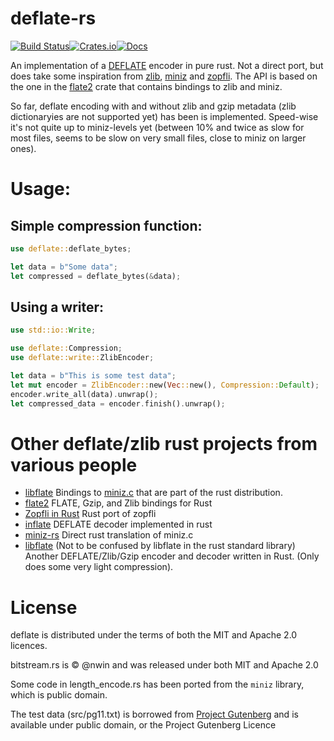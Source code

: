 # deflate-rs

[![Build Status](https://travis-ci.org/oyvindln/deflate-rs.svg)](https://travis-ci.org/oyvindln/deflate-rs)[![Crates.io](https://img.shields.io/crates/v/deflate.svg)](https://crates.io/crates/deflate)[![Docs](https://docs.rs/deflate/badge.svg)](https://docs.rs/deflate)


An implementation of a [DEFLATE](http://www.gzip.org/zlib/rfc-deflate.html) encoder in pure rust. Not a direct port, but does take some inspiration from [zlib](http://www.zlib.net/), [miniz](https://github.com/richgel999/miniz) and [zopfli](https://github.com/google/zopfli). The API is based on the one in the [flate2](https://crates.io/crates/flate2) crate that contains bindings to zlib and miniz.

So far, deflate encoding with and without zlib and gzip metadata (zlib dictionaryies are not supported yet) has been is implemented. Speed-wise it's not quite up to miniz-levels yet (between 10% and twice as slow for most files, seems to be slow on very small files, close to miniz on larger ones).

# Usage:
## Simple compression function:
``` rust
use deflate::deflate_bytes;

let data = b"Some data";
let compressed = deflate_bytes(&data);
```

## Using a writer:

``` rust
use std::io::Write;

use deflate::Compression;
use deflate::write::ZlibEncoder;

let data = b"This is some test data";
let mut encoder = ZlibEncoder::new(Vec::new(), Compression::Default);
encoder.write_all(data).unwrap();
let compressed_data = encoder.finish().unwrap();
```

# Other deflate/zlib rust projects from various people
* [libflate](https://github.com/rust-lang/rust/tree/master/src/libflate) Bindings to [miniz.c](https://github.com/richgel999/miniz) that are part of the rust distribution.
* [flate2](http://alexcrichton.com/flate2-rs/flate2/index.html) FLATE, Gzip, and Zlib bindings for Rust
* [Zopfli in Rust](https://github.com/carols10cents/zopfli) Rust port of zopfli
* [inflate](https://github.com/PistonDevelopers/inflate) DEFLATE decoder implemented in rust
* [miniz-rs](https://github.com/alexchandel/miniz-rs) Direct rust translation of miniz.c
* [libflate](https://github.com/sile/libflate) (Not to be confused by libflate in the rust standard library) Another DEFLATE/Zlib/Gzip encoder and decoder written in Rust. (Only does some very light compression).

# License
deflate is distributed under the terms of both the MIT and Apache 2.0 licences.

bitstream.rs is © @nwin and was released under both MIT and Apache 2.0

Some code in length_encode.rs has been ported from the `miniz` library, which is public domain.

The test data (src/pg11.txt) is borrowed from [Project Gutenberg](https://www.gutenberg.org/ebooks/11) and is available under public domain, or the Project Gutenberg Licence
